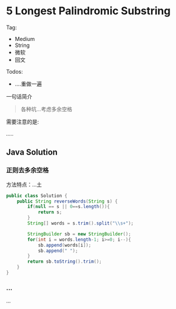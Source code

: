 # 5 Longest Palindromic Substring

Tag:

- Medium
- String
- 微软
- 回文

Todos:

- ....重做一遍

一句话简介

> 各种坑...考虑多余空格

需要注意的是:

*.....*

## Java Solution

### 正则去多余空格

方法特点：...土

```java
public class Solution {
    public String reverseWords(String s) {
        if(null == s || 0==s.length()){
            return s;
        }
        String[] words = s.trim().split("\\s+");

        StringBuilder sb = new StringBuilder();
        for(int i = words.length-1; i>=0; i--){
            sb.append(words[i]);
            sb.append(" ");
        }
        return sb.toString().trim();
    }
}
```

### ...

...

